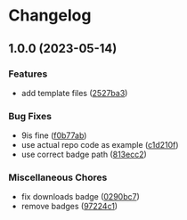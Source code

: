 # Changelog

## 1.0.0 (2023-05-14)


### Features

* add template files ([2527ba3](https://www.github.com/brokeyourbike/laravel-package-template/commit/2527ba39071c4f2bdb4bfd2dc88f72ee55190a41))


### Bug Fixes

* 9is fine ([f0b77ab](https://www.github.com/brokeyourbike/laravel-package-template/commit/f0b77abdfc15649b70068e35811c2f53ef202820))
* use actual repo code as example ([c1d210f](https://www.github.com/brokeyourbike/laravel-package-template/commit/c1d210fa69cc1c05aa8528961a429b6a387eb6db))
* use correct badge path ([813ecc2](https://www.github.com/brokeyourbike/laravel-package-template/commit/813ecc2103acf5ba6c3ad5201378897d1df7bc05))


### Miscellaneous Chores

* fix downloads badge ([0290bc7](https://www.github.com/brokeyourbike/laravel-package-template/commit/0290bc776075bcb08f8955fc56e63fe1afc605ea))
* remove badges ([97224c1](https://www.github.com/brokeyourbike/laravel-package-template/commit/97224c1269680a76e370e4887f6e96af69ac1109))
